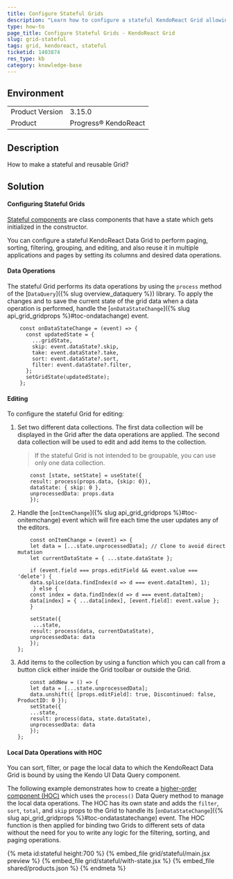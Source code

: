 ```yaml
---
title: Configure Stateful Grids
description: "Learn how to configure a stateful KendoReact Grid allowing you to perform paging, sorting, filtering, grouping, and editing, and to reuse it across apps."
type: how-to
page_title: Configure Stateful Grids - KendoReact Grid
slug: grid-stateful
tags: grid, kendoreact, stateful
ticketid: 1403874
res_type: kb
category: knowledge-base
---
```


## Environment

<table>
	<tbody>
		<tr>
			<td>Product Version</td>
			<td>3.15.0</td>
		</tr>
		<tr>
			<td>Product</td>
			<td>Progress® KendoReact</td>
		</tr>
	</tbody>
</table>


## Description

How to make a stateful and reusable Grid?

## Solution

#### Configuring Stateful Grids

[Stateful components](https://code.tutsplus.com/tutorials/stateful-vs-stateless-functional-components-in-react--cms-29541) are class components that have a state which gets initialized in the constructor.

You can configure a stateful KendoReact Data Grid to perform paging, sorting, filtering, grouping, and editing, and also reuse it in multiple applications and pages by setting its columns and desired data operations.

#### Data Operations

The stateful Grid performs its data operations by using the `process` method of the [`DataQuery`]({% slug overview_dataquery %}) library. To apply the changes and to save the current state of the grid data when a data operation is performed, handle the [`onDataStateChange`]({% slug api_grid_gridprops %}#toc-ondatachange) event.

```jsx-no-run
    const onDataStateChange = (event) => {
      const updatedState = {
        ...gridState,
        skip: event.dataState?.skip,
        take: event.dataState?.take,
        sort: event.dataState?.sort,
        filter: event.dataState?.filter,
      };
      setGridState(updatedState);
    };
```

#### Editing

To configure the stateful Grid for editing:

1. Set two different data collections. The first data collection will be displayed in the Grid after the data operations are applied. The second data collection will be used to edit and add items to the collection.

    > If the stateful Grid is not intended to be groupable, you can use only one data collection.

    ```jsx-no-run
        const [state, setState] = useState({
        result: process(props.data, {skip: 0}),
        dataState: { skip: 0 },
        unprocessedData: props.data
        });
    ```

1. Handle the [`onItemChange`]({% slug api_grid_gridprops %}#toc-onitemchange) event which will fire each time the user updates any of the editors.

    ```jsx-no-run
        const onItemChange = (event) => {
        let data = [...state.unprocessedData]; // Clone to avoid direct mutation
        let currentDataState = { ...state.dataState };

        if (event.field === props.editField && event.value === 'delete') {
        data.splice(data.findIndex(d => d === event.dataItem), 1);
         } else {
        const index = data.findIndex(d => d === event.dataItem);
        data[index] = { ...data[index], [event.field]: event.value };
        }
        
        setState({
         ...state,
        result: process(data, currentDataState),
        unprocessedData: data
        });
    };
    ```

1. Add items to the collection by using a function which you can call from a button click either inside the Grid toolbar or outside the Grid.

    ```jsx-no-run
        const addNew = () => {
        let data = [...state.unprocessedData];
        data.unshift({ [props.editField]: true, Discontinued: false, ProductID: 0 });
        setState({
        ...state,
        result: process(data, state.dataState),
        unprocessedData: data
        });
    };
    ```

#### Local Data Operations with HOC

You can sort, filter, or page the local data to which the KendoReact Data Grid is bound by using the Kendo UI Data Query component.

The following example demonstrates how to create a [higher-order component (HOC)](https://reactjs.org/docs/higher-order-components.html) which uses the `process()` Data Query method to manage the local data operations. The HOC has its own state and adds the `filter`, `sort`, `total`, and `skip` props to the Grid to handle its [`onDataStateChange`]({% slug api_grid_gridprops %}#toc-ondatastatechange) event. The HOC function is then applied for binding two Grids to different sets of data without the need for you to write any logic for the filtering, sorting, and paging operations.

{% meta id:stateful height:700 %}
{% embed_file grid/stateful/main.jsx preview %}
{% embed_file grid/stateful/with-state.jsx %}
{% embed_file shared/products.json %}
{% endmeta %}
